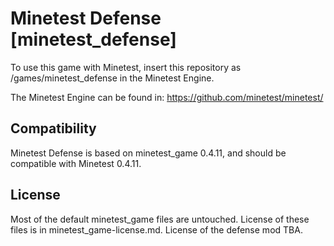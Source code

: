 Minetest Defense [minetest_defense]
===================================

To use this game with Minetest, insert this repository as
  /games/minetest_defense
in the Minetest Engine.

The Minetest Engine can be found in:
  https://github.com/minetest/minetest/

Compatibility
--------------
Minetest Defense is based on minetest_game 0.4.11, and should be compatible with Minetest 0.4.11.

License
-------
Most of the default minetest_game files are untouched. License of these files is in minetest_game-license.md.
License of the defense mod TBA.